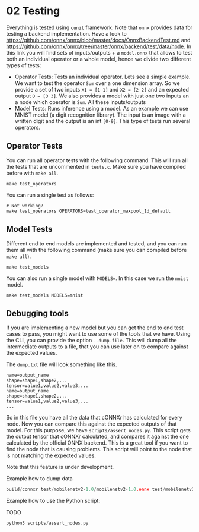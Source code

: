 # 02 Testing

Everything is tested using `cunit` framework. Note that `onnx` provides data for testing a backend implementation. Have a look to https://github.com/onnx/onnx/blob/master/docs/OnnxBackendTest.md and https://github.com/onnx/onnx/tree/master/onnx/backend/test/data/node. In this link you will find sets of inputs/outputs + a `model.onnx` that allows to test both an individual operator or a whole model, hence we divide two different types of tests:
* Operator Tests: Tests an individual operator. Lets see a simple example. We want to test the operator `Sum` over a one dimension array. So we provide a set of two inputs `X1 = [1 1]` and `X2 = [2 2]` and an expected output `O = [3 3]`. We also provides a model with just one two inputs an a node which operator is `Sum`. All these inputs/outputs
* Model Tests: Runs inference using a model. As an example we can use MNIST model (a digit recognition library). The input is an image with a written digit and the output is an int `[0-9]`. This type of tests run several operators.

## Operator Tests
You can run all operator tests with the following command. This will run all the tests that are uncommented in `tests.c`. Make sure you have compiled before with `make all`.

```
make test_operators
```

You can run a single test as follows:
```
# Not working?
make test_operators OPERATORS=test_operator_maxpool_1d_default
```

## Model Tests
Different end to end models are implemented and tested, and you can run them all with the following command (make sure you can compiled before `make all`).
```
make test_models
```

You can also run a single model with `MODELS=`. In this case we run the `mnist` model.
```
make test_models MODELS=mnist
```


## Debugging tools
If you are implementing a new model but you can get the end to end test cases to pass, you might want to use some of the tools that we have. Using the CLI, you can provide the option `--dump-file`. This will dump all the intermediate outputs to a file, that you can use later on to compare against the expected values.

The `dump.txt` file will look something like this.

```
name=output_name
shape=shape1,shape2,...
tensor=value1,value2,value3,...
name=output_name
shape=shape1,shape2,...
tensor=value1,value2,value3,...
...
```

So in this file you have all the data that cONNXr has calculated for every node. Now you can compare this against the expected outputs of that model. For this purpose, we have `scripts/assert_nodes.py`. This script gets the output tensor that cONNXr calculated, and compares it against the one calculated by the official ONNX backend. This is a great tool if you want to find the node that is causing problems. This script will point to the node that is not matching the expected values.

Note that this feature is under development.

Example how to dump data
```c
build/connxr test/mobilenetv2-1.0/mobilenetv2-1.0.onnx test/mobilenetv2-1.0/test_data_set_0/input_0.pb --dump-file
```

Example how to use the Python script:

TODO
```c
python3 scripts/assert_nodes.py
```
